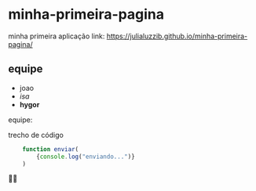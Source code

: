 # minha-primeira-pagina
minha primeira aplicação
link: https://julialuzzib.github.io/minha-primeira-pagina/

## equipe
* joao
* *isa*
* **hygor**

equipe:

trecho de código
```javascript
    function enviar(
        {console.log("enviando...")}
    )
````
🐱‍💻

